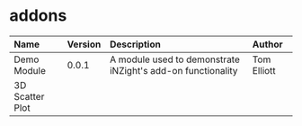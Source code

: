 
<!-- README.md is generated from README.Rmd. Please edit that file -->
addons
======

<!-- badges: start -->
<!-- badges: end -->
| Name            | Version | Description                                                 | Author      |
|:----------------|:--------|:------------------------------------------------------------|:------------|
| Demo Module     | 0.0.1   | A module used to demonstrate iNZight's add-on functionality | Tom Elliott |
| 3D Scatter Plot |         |                                                             |             |

